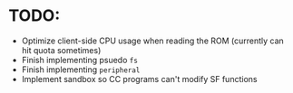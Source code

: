 # TODO:
- Optimize client-side CPU usage when reading the ROM (currently can hit quota sometimes)
- Finish implementing psuedo `fs`
- Finish implementing `peripheral`
- Implement sandbox so CC programs can't modify SF functions